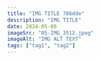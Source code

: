 ```yaml
---
title: "IMG TITLE 706dde"
description: "IMG TITLE"
date: 2024-05-08
imageSrc: "05-IMG_3512.jpeg"
imageAlt: "IMG ALT TEXT"
tags: ["tag1", "tag2"]
---
```

